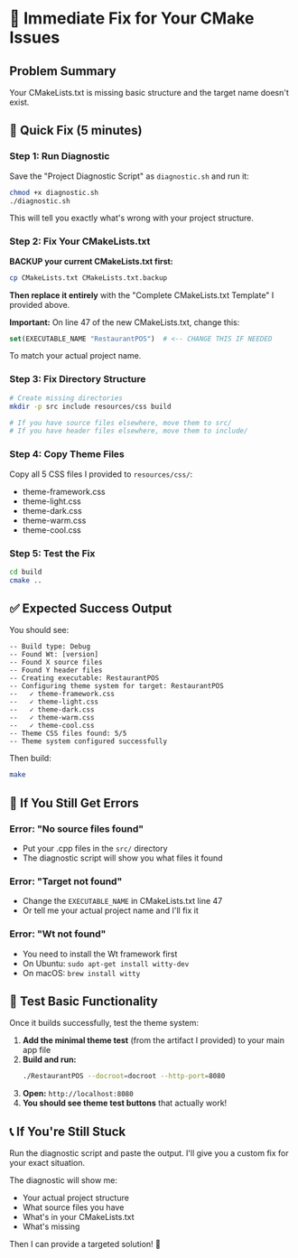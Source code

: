 # 🚨 Immediate Fix for Your CMake Issues

## Problem Summary
Your CMakeLists.txt is missing basic structure and the target name doesn't exist.

## 🎯 Quick Fix (5 minutes)

### Step 1: Run Diagnostic
Save the "Project Diagnostic Script" as `diagnostic.sh` and run it:
```bash
chmod +x diagnostic.sh
./diagnostic.sh
```

This will tell you exactly what's wrong with your project structure.

### Step 2: Fix Your CMakeLists.txt

**BACKUP your current CMakeLists.txt first:**
```bash
cp CMakeLists.txt CMakeLists.txt.backup
```

**Then replace it entirely** with the "Complete CMakeLists.txt Template" I provided above.

**Important:** On line 47 of the new CMakeLists.txt, change this:
```cmake
set(EXECUTABLE_NAME "RestaurantPOS")  # <-- CHANGE THIS IF NEEDED
```

To match your actual project name.

### Step 3: Fix Directory Structure
```bash
# Create missing directories
mkdir -p src include resources/css build

# If you have source files elsewhere, move them to src/
# If you have header files elsewhere, move them to include/
```

### Step 4: Copy Theme Files
Copy all 5 CSS files I provided to `resources/css/`:
- theme-framework.css
- theme-light.css  
- theme-dark.css
- theme-warm.css
- theme-cool.css

### Step 5: Test the Fix
```bash
cd build
cmake ..
```

## ✅ Expected Success Output

You should see:
```
-- Build type: Debug
-- Found Wt: [version]
-- Found X source files
-- Found Y header files
-- Creating executable: RestaurantPOS
-- Configuring theme system for target: RestaurantPOS
--   ✓ theme-framework.css
--   ✓ theme-light.css
--   ✓ theme-dark.css
--   ✓ theme-warm.css
--   ✓ theme-cool.css
-- Theme CSS files found: 5/5
-- Theme system configured successfully
```

Then build:
```bash
make
```

## 🔧 If You Still Get Errors

### Error: "No source files found"
- Put your .cpp files in the `src/` directory
- The diagnostic script will show you what files it found

### Error: "Target not found"  
- Change the `EXECUTABLE_NAME` in CMakeLists.txt line 47
- Or tell me your actual project name and I'll fix it

### Error: "Wt not found"
- You need to install the Wt framework first
- On Ubuntu: `sudo apt-get install witty-dev`
- On macOS: `brew install witty`

## 🚀 Test Basic Functionality

Once it builds successfully, test the theme system:

1. **Add the minimal theme test** (from the artifact I provided) to your main app file
2. **Build and run:**
   ```bash
   ./RestaurantPOS --docroot=docroot --http-port=8080
   ```
3. **Open:** `http://localhost:8080`
4. **You should see theme test buttons** that actually work!

## 📞 If You're Still Stuck

Run the diagnostic script and paste the output. I'll give you a custom fix for your exact situation.

The diagnostic will show me:
- Your actual project structure  
- What source files you have
- What's in your CMakeLists.txt
- What's missing

Then I can provide a targeted solution! 🎯